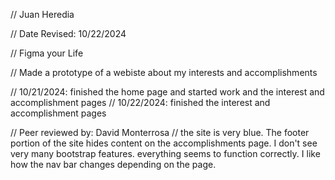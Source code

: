 // Juan Heredia

// Date Revised: 10/22/2024

// Figma your Life

// Made a prototype of a webiste about my interests and accomplishments

// 10/21/2024: finished the home page and started work and the interest and accomplishment pages
// 10/22/2024: finished the interest and accomplishment pages

// Peer reviewed by: David Monterrosa
// the site is very blue. The footer portion of the site hides content on the accomplishments page. I don't see very many bootstrap features. everything seems to function correctly. I like how the nav bar changes depending on the page. 
